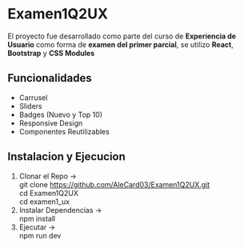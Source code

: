 # Examen1Q2UX
El proyecto fue desarrollado como parte del curso de **Experiencia de Usuario** como forma de **examen del primer parcial**, se utilizo **React**, **Bootstrap** y **CSS Modules**

## Funcionalidades
- Carrusel
- Sliders
- Badges (Nuevo y Top 10)
- Responsive Design
- Componentes Reutilizables

## Instalacion y Ejecucion
1. Clonar el Repo -> \
   git clone https://github.com/AleCard03/Examen1Q2UX.git \
   cd Examen1Q2UX \
   cd examen1_ux
2. Instalar Dependencias -> \
   npm install
3. Ejecutar -> \
   npm run dev
